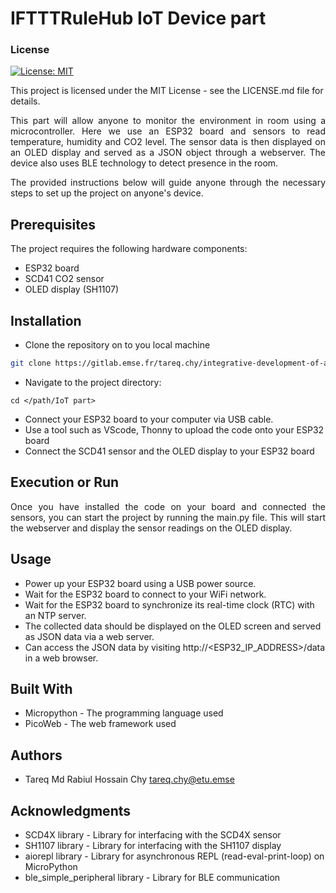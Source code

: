 # IFTTTRuleHub IoT Device part


### License
[![License: MIT](https://img.shields.io/badge/License-MIT-yellow.svg)](https://opensource.org/licenses/MIT)

This project is licensed under the MIT License - see the LICENSE.md file for details.

<p style="text-align: justify;">
This part will allow anyone to monitor the environment in room using a microcontroller. Here we use an ESP32 board and sensors to read temperature, humidity and CO2 level. The sensor data is then displayed on an OLED display and served as a JSON object through a webserver. The device also uses BLE technology to detect presence in the room.
</P>

<p style="text-align: justify;">
The provided instructions below will guide anyone through the necessary steps to set up the project on anyone's device.
<p>

## Prerequisites
The project requires the following hardware components:

- ESP32 board
- SCD41 CO2 sensor
- OLED display (SH1107)


## Installation 

- Clone the repository on to you local machine
```bash
git clone https://gitlab.emse.fr/tareq.chy/integrative-development-of-a-cps2-project.git
``` 
- Navigate to the project directory:

```
cd </path/IoT part>
```
- Connect your ESP32 board to your computer via USB cable.
- Use a tool such as VScode, Thonny to upload the code onto your ESP32 board
- Connect the SCD41 sensor and the OLED display to your ESP32 board


## Execution or Run

<p style="text-align: justify;">
Once you have installed the code on your board and connected the sensors, you can start the project by running the main.py file. This will start the webserver and display the sensor readings on the OLED display.
<p>

## Usage

- Power up your ESP32 board using a USB power source.
- Wait for the ESP32 board to connect to your WiFi network.
- Wait for the ESP32 board to synchronize its real-time clock (RTC) with an NTP server.
- The collected data should be displayed on the OLED screen and served as JSON data via a web server.
- Can access the JSON data by visiting http://<ESP32_IP_ADDRESS>/data in a web browser.


## Built With

- Micropython - The programming language used
- PicoWeb - The web framework used


## Authors

- Tareq Md Rabiul Hossain Chy <tareq.chy@etu.emse>


## Acknowledgments

- SCD4X library - Library for interfacing with the SCD4X sensor
- SH1107 library - Library for interfacing with the SH1107 display
- aiorepl library - Library for asynchronous REPL (read-eval-print-loop) on MicroPython
- ble_simple_peripheral library - Library for BLE communication
